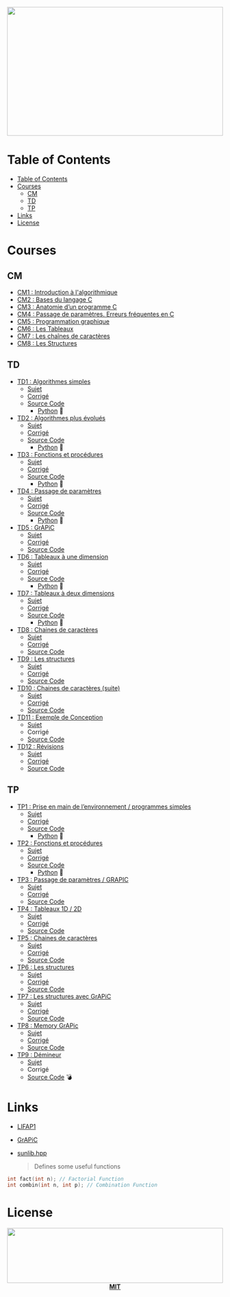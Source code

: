 <p align="center">
  <img src="https://nurlan.co/cdn/lifap1.svg" width="100%" height="300">
</p>

# Table of Contents

- [Table of Contents](#table-of-contents)
- [Courses](#courses)
  - [CM](#cm)
  - [TD](#td)
  - [TP](#tp)
- [Links](#links)
- [License](#license)

# Courses

## CM

- [CM1 : Introduction à l'algorithmique](CM/CM1.pdf)
- [CM2 : Bases du langage C](CM/CM2.pdf)
- [CM3 : Anatomie d’un programme C](CM/CM3.pdf)
- [CM4 : Passage de paramètres. Erreurs fréquentes en C](CM/CM4.pdf)
- [CM5 : Programmation graphique](CM/CM5.pdf)
- [CM6 : Les Tableaux](CM/CM6.pdf)
- [CM7 : Les chaînes de caractères](CM/CM7.pdf)
- [CM8 : Les Structures](CM/CM8.pdf)

## TD

- [TD1 : Algorithmes simples](TD/TD1/)
  - [Sujet](TD/TD1/TD1.pdf)
  - [Corrigé](TD/TD1/TD1-cor.pdf)
  - [Source Code](TD/TD1/Code)
    - [Python](TD/TD1/Code/Python) 🐍
- [TD2 : Algorithmes plus évolués](TD/TD2/)
  - [Sujet](TD/TD2/TD.pdf)
  - [Corrigé](TD/TD2/TD-cor.pdf)
  - [Source Code](TD/TD2/Code)
    - [Python](TD/TD2/Code/Python) 🐍
- [TD3 : Fonctions et procédures](TD/TD3/)
  - [Sujet](TD/TD3/TD3.pdf)
  - [Corrigé](TD/TD3/TD3-cor.pdf)
  - [Source Code](TD/TD3/Code)
    - [Python](TD/TD3/Code/Python) 🐍
- [TD4 : Passage de paramètres](TD/TD4/)
  - [Sujet](TD/TD4/TD4.pdf)
  - [Corrigé](TD/TD4/TD4-cor.pdf)
  - [Source Code](TD/TD4/Code)
    - [Python](TD/TD4/Code/Python) 🐍
- [TD5 : GrAPiC](TD/TD5/)
  - [Sujet](TD/TD5/TD5.pdf)
  - [Corrigé](TD/TD5/TD5-cor.pdf)
  - [Source Code](TD/TD5/Code)
- [TD6 : Tableaux à une dimension](TD/TD6/)
  - [Sujet](TD/TD6/TD6.pdf)
  - [Corrigé](TD/TD6/TD6-cor.pdf)
  - [Source Code](TD/TD6/Code)
    - [Python](TD/TD6/Code/Python) 🐍
- [TD7 : Tableaux à deux dimensions](TD/TD7/)
  - [Sujet](TD/TD7/TD7.pdf)
  - [Corrigé](TD/TD7/TD7-cor.pdf)
  - [Source Code](TD/TD7/Code)
    - [Python](TD/TD7/Code/Python) 🐍
- [TD8 : Chaines de caractères](TD/TD8/)
  - [Sujet](TD/TD8/TD8.pdf)
  - [Corrigé](TD/TD8/TD8-cor.pdf)
  - [Source Code](TD/TD8/Code)
- [TD9 : Les structures](TD/TD9/)
  - [Sujet](TD/TD9/TD9.pdf)
  - [Corrigé](TD/TD9/TD9-cor.pdf)
  - [Source Code](TD/TD9/Code)
- [TD10 : Chaines de caractères (suite)](TD/TD10/)
  - [Sujet](TD/TD10/TD10.pdf)
  - [Corrigé](TD/TD10/TD10-cor.pdf)
  - [Source Code](TD/TD10/Code)
- [TD11 : Exemple de Conception](TD/TD11/)
  - [Sujet](TD/TD11/TD11.pdf)
  - Corrigé[](TD/TD11/TD11-cor.pdf)
  - [Source Code](TD/TD11/Code)
- [TD12 : Révisions](TD/TD12/)
  - [Sujet](TD/TD12/TD12.pdf)
  - [Corrigé](TD/TD12/TD12-cor.pdf)
  - [Source Code](TD/TD12/Code)

## TP

- [TP1 : Prise en main de l’environnement / programmes simples](TP/TP1)
  - [Sujet](TP/TP1/TP1.pdf)
  - [Corrigé](TP/TP1/TP1-cor.pdf)
  - [Source Code](TP/TP1/Code)
    - [Python](TP/TP1/Code/Python) 🐍
- [TP2 : Fonctions et procédures](TP/TP2)
  - [Sujet](TP/TP2/TP2.pdf)
  - [Corrigé](TP/TP2/TP2-cor.pdf)
  - [Source Code](TP/TP2/Code)
    - [Python](TP/TP2/Code/Python) 🐍
- [TP3 : Passage de paramètres / GRAPIC](TP/TP3)
  - [Sujet](TP/TP3/TP3.pdf)
  - [Corrigé](TP/TP3/TP3-cor.pdf)
  - [Source Code](TP/TP3/Code)
- [TP4 : Tableaux 1D / 2D](TP/TP4)
  - [Sujet](TP/TP4/TP4.pdf)
  - [Corrigé](TP/TP4/TP4-cor.pdf)
  - [Source Code](TP/TP4/Code)
- [TP5 : Chaines de caractères](TP/TP5)
  - [Sujet](TP/TP5/TP5.pdf)
  - [Corrigé](TP/TP5/TP5-cor.pdf)
  - [Source Code](TP/TP5/Code)
- [TP6 : Les structures](TP/TP6)
  - [Sujet](TP/TP6/TP6.pdf)
  - [Corrigé](TP/TP6/TP6-cor.pdf)
  - [Source Code](TP/TP6/Code)
- [TP7 : Les structures avec GrAPiC](TP/TP7)
  - [Sujet](TP/TP7/TP7.pdf)
  - [Corrigé](TP/TP7/TP7-cor.pdf)
  - [Source Code](TP/TP7/Code)
- [TP8 : Memory GrAPic](TP/TP8)
  - [Sujet](TP/TP8/TP8.pdf)
  - [Corrigé](TP/TP8/TP8-cor.pdf)
  - [Source Code](TP/TP8/Code)
- [TP9 : Démineur](TP/TP9)
  - [Sujet](TP/TP9/TP9.pdf)
  - Corrigé[](TP/TP9/TP9-cor.pdf)
  - [Source Code](TP/TP9/Code) 💣

# Links

- [LIFAP1][1]
- [GrAPiC][2]
- [sunlib.hpp][3]

  > Defines some useful functions

```cpp
int fact(int n); // Factorial Function
int combin(int n, int p); // Combination Function
```

# License

<p align="center">
  <a href="./LICENSE"><img src="https://nurlan.co/cdn/logo.svg" width="100%" height="128"></a>
  <a href="./LICENSE"><strong>MIT</strong></a>
</p>



[1]: http://perso.univ-lyon1.fr/elodie.desseree/LIFAP1/
[2]: http://liris.cnrs.fr/alexandre.meyer/grapic/html/index.html
[3]: https://git.io/vXZXX

<!--stackedit_data:
eyJoaXN0b3J5IjpbMTIzNzAzMTUyOV19
-->